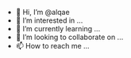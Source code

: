 - 👋 Hi, I’m @alqae
- 👀 I’m interested in ...
- 🌱 I’m currently learning ...
- 💞️ I’m looking to collaborate on ...
- 📫 How to reach me ...

<!---
alqae/alqae is a ✨ special ✨ repository because its `README.md` (this file) appears on your GitHub profile.
You can click the Preview link to take a look at your changes.
--->
